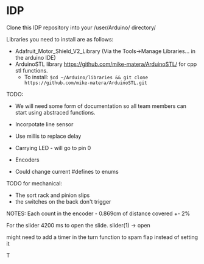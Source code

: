 # IDP
Clone this IDP repository into your /user/Arduino/ directory/

Libraries you need to install are as follows:
* Adafruit_Motor_Shield_V2_Library (Via the Tools->Manage Libraries...  in the arduino IDE)
* ArduinoSTL library https://github.com/mike-matera/ArduinoSTL/ for cpp stl functions.
  - To install: `$cd ~/Arduino/libraries && git clone https://github.com/mike-matera/ArduinoSTL.git`

TODO:
* We will need some form of documentation so all team members can start using abstraced functions.

* Incorpotate line sensor
* Use millis to replace delay
* Carrying LED - will go to pin 0
* Encoders
* Could change current #defines to enums

TODO for mechanical:
* The sort rack and pinion slips
* the switches on the back don't trigger


NOTES:
Each count in the encoder - 0.869cm of distance covered +- 2%

For the slider 4200 ms to open the slide. slider(1) -> open

might need to add a timer in the turn function to spam flap instead of setting it

T
